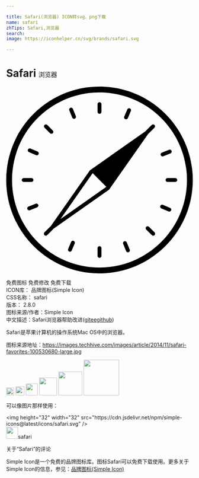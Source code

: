 ```yaml
---

title: Safari(浏览器) ICON转svg、png下载
name: safari
zhTips: Safari,浏览器
search: 
image: https://iconhelper.cn/svg/brands/safari.svg

---
```


# Safari  <small style="font-size: 60%;font-weight: 100">浏览器</small>

<div id="svg" class="svg-wrap">
<svg role="img" viewBox="0 0 24 24" xmlns="http://www.w3.org/2000/svg"><title>Safari icon</title><path d="M12 24C5.373 24 0 18.627 0 12S5.373 0 12 0s12 5.373 12 12-5.373 12-12 12zm0-.75c6.213 0 11.25-5.037 11.25-11.25S18.213.75 12 .75.75 5.787.75 12 5.787 23.25 12 23.25zM12 2a.25.25 0 0 1 .25.25v1a.25.25 0 1 1-.5 0v-1A.25.25 0 0 1 12 2zm0 18.5a.25.25 0 0 1 .25.25v1a.25.25 0 1 1-.5 0v-1a.25.25 0 0 1 .25-.25zm7.071-15.571a.25.25 0 0 1 0 .353l-.707.708a.25.25 0 0 1-.354-.354l.708-.707a.25.25 0 0 1 .353 0zM5.99 18.01a.25.25 0 0 1 0 .354l-.708.707a.25.25 0 1 1-.353-.353l.707-.708a.25.25 0 0 1 .354 0zM4.929 4.93a.25.25 0 0 1 .353 0l.708.707a.25.25 0 0 1-.354.354l-.707-.708a.25.25 0 0 1 0-.353zM18.01 18.01a.25.25 0 0 1 .354 0l.707.708a.25.25 0 1 1-.353.353l-.708-.707a.25.25 0 0 1 0-.354zM2 12a.25.25 0 0 1 .25-.25h1a.25.25 0 1 1 0 .5h-1A.25.25 0 0 1 2 12zm18.5 0a.25.25 0 0 1 .25-.25h1a.25.25 0 1 1 0 .5h-1a.25.25 0 0 1-.25-.25zm-4.593-9.205a.25.25 0 0 1 .133.328l-.391.92a.25.25 0 1 1-.46-.195l.39-.92a.25.25 0 0 1 .328-.133zM8.68 19.825a.25.25 0 0 1 .132.327l-.39.92a.25.25 0 0 1-.46-.195l.39-.92a.25.25 0 0 1 .328-.133zM21.272 8.253a.25.25 0 0 1-.138.325l-.927.375a.25.25 0 1 1-.188-.464l.927-.374a.25.25 0 0 1 .326.138zm-17.153 6.93a.25.25 0 0 1-.138.326l-.927.374a.25.25 0 1 1-.188-.463l.927-.375a.25.25 0 0 1 .326.138zM8.254 2.728a.25.25 0 0 1 .325.138l.375.927a.25.25 0 0 1-.464.188l-.374-.927a.25.25 0 0 1 .138-.326zm6.93 17.153a.25.25 0 0 1 .326.138l.374.927a.25.25 0 1 1-.463.188l-.375-.927a.25.25 0 0 1 .138-.326zM2.795 8.093a.25.25 0 0 1 .328-.133l.92.391a.25.25 0 0 1-.195.46l-.92-.39a.25.25 0 0 1-.133-.328zm17.03 7.228a.25.25 0 0 1 .327-.132l.92.39a.25.25 0 1 1-.195.46l-.92-.39a.25.25 0 0 1-.133-.328zM12.879 12.879L11.12 11.12l-4.141 5.9 5.899-4.142zm6.192-7.95l-5.834 8.308-8.308 5.834 5.834-8.308 8.308-5.834z"/></svg>
</div>
<detail full-name='safari'></detail>

<div class="detail-page">
<p>
<span><span class="badge-success badge">免费图标</span> <span class="badge-success badge">免费修改</span>  <span class="badge-success badge">免费下载</span> </span>
<br/>
<span>
ICON库：
<span class="badge-secondary badge">品牌图标(Simple Icon)</span> 
</span>
<br/>
<span>
CSS名称：
<span class="badge-secondary badge">safari</span> 
</span>

<br/>
<span>
版本：
<span class="badge-secondary badge">2.8.0</span> 
</span>
<br/>
<span>图标来源/作者：<span class="badge-light badge">Simple Icon</span></span> 
<br/>
<span class="zh-detail">中文描述：<span class="badge-primary badge">Safari</span><span class="badge-primary badge">浏览器</span><span class="help-link"><span>帮助改进</span>(<a href="https://gitee.com/liuwave/icon-helper/edit/master/json/brands/safari.json" target="_blank" rel="noopener noreferrer">gitee</a><a href="https://github.com/liuwave/icon-helper/edit/master/json/brands/safari.json" target="_blank" rel="noopener noreferrer">github</a></span>)</span><br/>
</p>
</div><div class="description description alert alert-light"><p>Safari是苹果计算机的操作系统Mac OS中的浏览器。</p><p>图标来源地址：<a href="https://images.techhive.com/images/article/2014/11/safari-favorites-100530680-large.jpg" target="_blank" rel="noopener noreferrer">https://images.techhive.com/images/article/2014/11/safari-favorites-100530680-large.jpg</a></p></div>
<div class="alert alert-dark">
<img height="21" width="21" src="https://cdn.jsdelivr.net/npm/simple-icons@latest/icons/safari.svg" />
<img height="24" width="24" src="https://cdn.jsdelivr.net/npm/simple-icons@latest/icons/safari.svg" />
<img height="32" width="32" src="https://cdn.jsdelivr.net/npm/simple-icons@latest/icons/safari.svg" />
<img height="48" width="48" src="https://cdn.jsdelivr.net/npm/simple-icons@latest/icons/safari.svg" />
<img height="64" width="64" src="https://cdn.jsdelivr.net/npm/simple-icons@latest/icons/safari.svg" />
<img height="96" width="96" src="https://cdn.jsdelivr.net/npm/simple-icons@latest/icons/safari.svg" />

</div>
<div>
  <p>可以像图片那样使用：    
  </p>
  <div class="alert alert-primary" style="font-size: 14px">
    &lt;img height="32" width="32" src="https://cdn.jsdelivr.net/npm/simple-icons@latest/icons/safari.svg" /&gt;
    <copy-btn content='<img height="32" width="32" src="https://cdn.jsdelivr.net/npm/simple-icons@latest/icons/safari.svg" />'></copy-btn>
  </div>
  <div class="alert alert-secondary">
    <img height="32" width="32" src="https://cdn.jsdelivr.net/npm/simple-icons@latest/icons/safari.svg" />safari
    <copy-btn content="safari" btn-title="复制图标名称"></copy-btn>
  </div>
</div>

<Vssue title="关于“Safari”的评论" >关于“Safari”的评论</Vssue>


<div><p>Simple Icon是一个免费的品牌图标库。图标Safari可以免费下载使用。更多关于  Simple Icon的信息，参见：<a target="_blank" href="https://iconhelper.cn/brands.html">品牌图标(Simple Icon)</a>
</p></div>
